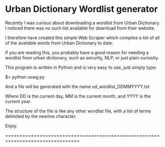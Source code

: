 Urban Dictionary Wordlist generator
================================================================================
Recently I was curious about downloading a wordlist from Urban Dictionary.
I noticed there was no such list available for download from their website.

I therefore have created this simple Web Scraper which compiles a list of all
of the available words from Urban Dictionary to date.

If you are reading this, you probably have a good reason for needing a 
wordlist from urban dictionary, such as security, NLP, or just plain curiosity.

This program is written in Python and is very easy to use, just simply type:

$> python uswg.py

And a file will be generated with the name ud_wordlist_DDMMYYYY.txt

Where DD is the current day, MM is the current month, and YYYY is the current
year. 

The structure of the file is like any other wordlist file, with a list of terms
delimited by the newline character.

Enjoy.

================================================================================
